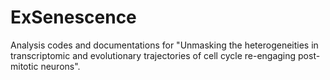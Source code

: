 # ExSenescence
Analysis codes and documentations for "Unmasking the heterogeneities in transcriptomic and evolutionary trajectories of cell cycle re-engaging post-mitotic neurons".
